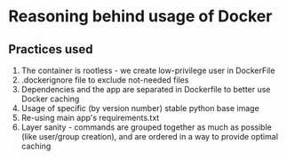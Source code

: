 # Reasoning behind usage of Docker

## Practices used

1. The container is rootless - we create low-privilege user in DockerFile
2. .dockerignore file to exclude not-needed files
3. Dependencies and the app are separated in Dockerfile to better use Docker caching
4. Usage of specific (by version number) stable python base image
5. Re-using main app's requirements.txt
6. Layer sanity - commands are grouped together as much as possible (like user/group creation), and are ordered in a way to provide optimal caching
